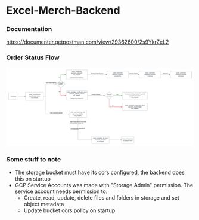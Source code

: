 # Excel-Merch-Backend

### Documentation

https://documenter.getpostman.com/view/29362600/2s9YkrZeL2


### Order Status Flow
![orderStatusFlow](assets/Order%20Status.png)

### Some stuff to note
- The storage bucket must have its cors configured, the backend does this on startup
- GCP Service Accounts was made with "Storage Admin" permission. The service account needs permission to:
    - Create, read, update, delete files and folders in storage and set object metadata
    - Update bucket cors policy on startup